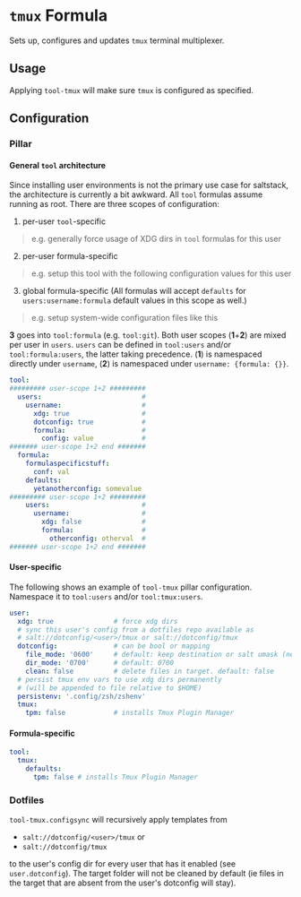 # `tmux` Formula
Sets up, configures and updates `tmux` terminal multiplexer.

## Usage
Applying `tool-tmux` will make sure `tmux` is configured as specified.

## Configuration
### Pillar
#### General `tool` architecture
Since installing user environments is not the primary use case for saltstack, the architecture is currently a bit awkward. All `tool` formulas assume running as root. There are three scopes of configuration:
1. per-user `tool`-specific
  > e.g. generally force usage of XDG dirs in `tool` formulas for this user
2. per-user formula-specific
  > e.g. setup this tool with the following configuration values for this user
3. global formula-specific (All formulas will accept `defaults` for `users:username:formula` default values in this scope as well.)
  > e.g. setup system-wide configuration files like this

**3** goes into `tool:formula` (e.g. `tool:git`). Both user scopes (**1**+**2**) are mixed per user in `users`. `users` can be defined in `tool:users` and/or `tool:formula:users`, the latter taking precedence. (**1**) is namespaced directly under `username`, (**2**) is namespaced under `username: {formula: {}}`.

```yaml
tool:
######### user-scope 1+2 #########
  users:                         #
    username:                    #
      xdg: true                  #
      dotconfig: true            #
      formula:                   #
        config: value            #
####### user-scope 1+2 end #######
  formula:
    formulaspecificstuff:
      conf: val
    defaults:
      yetanotherconfig: somevalue
######### user-scope 1+2 #########
    users:                       #
      username:                  #
        xdg: false               #
        formula:                 #
          otherconfig: otherval  #
####### user-scope 1+2 end #######
```

#### User-specific
The following shows an example of `tool-tmux` pillar configuration. Namespace it to `tool:users` and/or `tool:tmux:users`.
```yaml
user:
  xdg: true               # force xdg dirs
  # sync this user's config from a dotfiles repo available as
  # salt://dotconfig/<user>/tmux or salt://dotconfig/tmux
  dotconfig:              # can be bool or mapping
    file_mode: '0600'     # default: keep destination or salt umask (new)
    dir_mode: '0700'      # default: 0700
    clean: false          # delete files in target. default: false
  # persist tmux env vars to use xdg dirs permanently
  # (will be appended to file relative to $HOME)
  persistenv: '.config/zsh/zshenv'
  tmux:
    tpm: false            # installs Tmux Plugin Manager
```

#### Formula-specific
```yaml
tool:
  tmux:
    defaults:
      tpm: false # installs Tmux Plugin Manager
```

### Dotfiles
`tool-tmux.configsync` will recursively apply templates from 

- `salt://dotconfig/<user>/tmux` or
- `salt://dotconfig/tmux`

to the user's config dir for every user that has it enabled (see `user.dotconfig`). The target folder will not be cleaned by default (ie files in the target that are absent from the user's dotconfig will stay).
